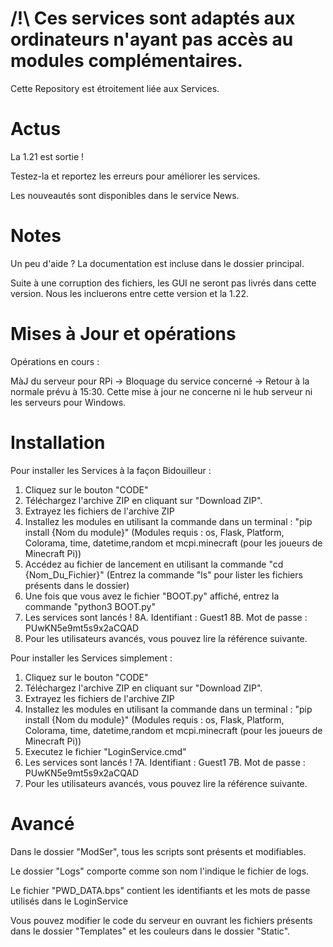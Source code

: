 # /!\ Ces services sont adaptés aux ordinateurs n'ayant pas accès au modules complémentaires.
Cette Repository est étroitement liée aux Services.

# Actus
La 1.21 est sortie !

Testez-la et reportez les erreurs pour améliorer les services.

Les nouveautés sont disponibles dans le service News.

# Notes

Un peu d'aide ? La documentation est incluse dans le dossier principal.

Suite à une corruption des fichiers, les GUI ne seront pas livrés dans cette version. Nous les incluerons entre cette version et la 1.22.

# Mises à Jour et opérations

Opérations en cours : 

MàJ du serveur pour RPi -> Bloquage du service concerné -> Retour à la normale prévu à 15:30.
Cette mise à jour ne concerne ni le hub serveur ni les serveurs pour Windows.

# Installation

Pour installer les Services à la façon Bidouilleur : 

1. Cliquez sur le bouton "CODE"
2. Téléchargez l'archive ZIP en cliquant sur "Download ZIP".
3. Extrayez les fichiers de l'archive ZIP
4. Installez les modules en utilisant la commande dans un terminal : "pip install {Nom du module}" (Modules requis : os, Flask, Platform, Colorama, time, datetime,random et mcpi.minecraft (pour les joueurs de Minecraft Pi)) 
5. Accédez au fichier de lancement en utilisant la commande "cd {Nom_Du_Fichier}" (Entrez la commande "ls" pour lister les fichiers présents dans le dossier)
6. Une fois que vous avez le fichier "BOOT.py" affiché, entrez la commande "python3 BOOT.py"
7. Les services sont lancés !
8A. Identifiant : Guest1
8B. Mot de passe : PUwKN5e9mt5s9x2aCQAD
9. Pour les utilisateurs avancés, vous pouvez lire la référence suivante.

Pour installer les Services simplement : 

1. Cliquez sur le bouton "CODE"
2. Téléchargez l'archive ZIP en cliquant sur "Download ZIP".
3. Extrayez les fichiers de l'archive ZIP
4. Installez les modules en utilisant la commande dans un terminal : "pip install {Nom du module}" (Modules requis : os, Flask, Platform, Colorama, time, datetime,random et mcpi.minecraft (pour les joueurs de Minecraft Pi)) 
5. Executez le fichier "LoginService.cmd"
6. Les services sont lancés !
7A. Identifiant : Guest1
7B. Mot de passe : PUwKN5e9mt5s9x2aCQAD
8. Pour les utilisateurs avancés, vous pouvez lire la référence suivante.

# Avancé

Dans le dossier "ModSer", tous les scripts sont présents et modifiables.

Le dossier "Logs" comporte comme son nom l'indique le fichier de logs.

Le fichier "PWD_DATA.bps" contient les identifiants et les mots de passe utilisés dans le LoginService

Vous pouvez modifier le code du serveur en ouvrant les fichiers présents dans le dossier "Templates" et les couleurs dans le dossier "Static".